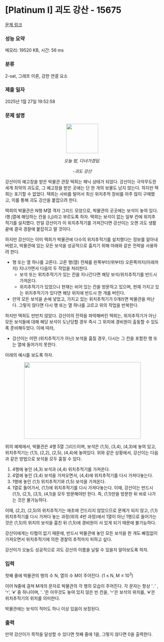 # [Platinum I] 괴도 강산 - 15675 

[문제 링크](https://www.acmicpc.net/problem/15675) 

### 성능 요약

메모리: 19520 KB, 시간: 56 ms

### 분류

2-sat, 그래프 이론, 강한 연결 요소

### 제출 일자

2025년 1월 27일 19:52:58

### 문제 설명

<p style="text-align: center;"><img alt="" src="https://onlinejudgeimages.s3-ap-northeast-1.amazonaws.com/problem/15675/1.png" style="width: 104px; height: 96px;"></p>

<p style="text-align: center;"><em>오늘 밤, 다녀가겠담.</em></p>

<p style="text-align: center;"><em>-괴도 강산</em></p>

<p>강산이의 예고장을 받은 박물관 관장 택희는 패닉 상태가 되었다. 강산이는 극악무도한 세계 최악의 괴도로, 그 예고장을 받은 곳에는 단 한 개의 보물도 남지 않는다. 하지만 택희는 포기할 수 없었다. 택희는 사비를 털어서 최신 위치추적 장비를 아주 많이 구매했고, 이를 통해 괴도 강산을 붙잡으려 한다.</p>

<p>택희의 박물관은 N행 M열 격자 그리드 모양으로, 박물관의 곳곳에는 보석이 놓여 있다. i행 j열에 해당하는 칸을 (i,j)라고 부르도록 하자. 택희는 보석이 없는 일부 칸에 위치추적기를 설치했다. 만일 강산이가 이 위치추적기를 가져간다면 강산이는 오랜 괴도 생활 끝에 결국 경찰에 붙잡히고 말 것이다.</p>

<p>하지만 강산이는 이미 택희가 박물관에 다수의 위치추적기를 설치했다는 정보를 알아내버렸고, 박물관에 있는 모든 보석을 성공적으로 훔치기 위해 아래와 같은 전략을 사용하려 한다.</p>

<ul>
	<li>행 또는 열 하나를 고른다. 고른 행(열) 전체를 왼쪽부터(위부터) 오른쪽까지(아래까지) 지나가면서 다음의 두 작업을 처리한다.
	<ul>
		<li>보석 또는 위치추적기가 있는 칸을 지나간다면 해당 보석/위치추적기를 반드시 가져온다.</li>
		<li>위치추적기가 있었으나 현재는 비어 있는 칸을 방문하고 있으며, 현재 가지고 있는 위치추적기가 있다면 해당 위치에 반드시 한 개를 버린다.</li>
	</ul>
	</li>
	<li>만약 모든 보석을 손에 넣었고, 가지고 있는 위치추적기가 0개라면 박물관을 떠난다. 그렇지 않다면 다시 행 또는 열 하나를 고르고 위의 작업을 반복한다.</li>
</ul>

<p>하지만 택희도 만만치 않았다. 강산이의 전략을 파악해버린 택희는, 위치추적기가 아닌 모든 보석들에 대해 해당 보석이 도난당할 경우 즉시 그 위치에 경비원이 출동할 수 있도록 준비해두었다. 이에 따라,</p>

<ul>
	<li>강산이는 어떤 (위치추적기가 아닌) 보석을 훔칠 경우, 다시는 그 칸을 포함한 행 또는 열에 들어가지 못한다.</li>
</ul>

<p>아래의 예시를 보도록 하자.</p>

<p style="text-align: center;"><img alt="" src="https://onlinejudgeimages.s3-ap-northeast-1.amazonaws.com/problem/15675/2.png" style="width: 381px; height: 250px;"></p>

<p>위의 예제에서, 박물관은 4행 5열 그리드이며, 보석은 (1,5), (3,4), (4,3)에 놓여 있고, 위치추적기는 (1,1), (2,2), (2,5), (4,4)에 놓여있다. 위와 같은 상황에서, 강산이는 다음과 같은 방법으로 보석을 모두 훔칠 수 있다.</p>

<ol>
	<li>4행에 놓인 (4,3) 보석과 (4,4) 위치추적기를 가져온다.</li>
	<li>4열에 놓인 (3,4) 보석을 가져오면서, (4,4)에 위치추적기를 다시 가져다놓는다.</li>
	<li>1행에 놓인 (1,1) 위치추적기와 (1,5) 보석을 가져온다.</li>
	<li>1열로 들어가서, (1,1)에 위치추적기를 다시 가져다놓는다. 이때, 강산이는 반드시 (1,1), (2,1), (3,1), (4,1)을 모두 방문해야만 한다. 즉, (1,1)만을 방문한 뒤 바로 나가는 것은 불가능하다.</li>
</ol>

<p>이때, (2,2), (2,5)의 위치추적기는 애초에 건드리지 않았으므로 문제가 되지 않고, (1,1) 위치추적기를 다시 가져다 놓는 과정(위의 4번 과정)에서 1열이 아닌 1행으로 들어가는 것은 (1,5)의 위치의 보석을 훔친 뒤 (1,5)에 경비원이 서 있게 되기 때문에 불가능하다.</p>

<p>강산이에게는 타협이 없기 때문에, 반드시 박물관에 놓인 모든 보석을 한 개도 빠짐없이 가져오면서 위치추적기에 의한 경찰의 추적까지 피하고 싶다.</p>

<p>강산이가 오늘도 성공적으로 괴도 강산의 이름을 날릴 수 있을지 알아보도록 하자.</p>

### 입력 

 <p>첫째 줄에 박물관의 행의 수 N, 열의 수 M이 주어진다. (1 ≤ N, M ≤ 10<sup>3</sup>)</p>

<p>이어 N줄에 걸쳐 M개의 문자로 박물관의 각 행의 모습이 주어진다. 각 문자는 항상 ‘<code>.</code>’ , ‘<code>*</code>’, ‘<code>#</code>’ 중 하나이며, ‘<code>.</code>’은 아무것도 놓여 있지 않은 빈 칸을, ‘<code>*</code>’은 보석의 위치를, ‘<code>#</code>’은 위치추적기의 위치를 의미한다.</p>

<p>박물관에는 보석이 적어도 하나 이상 있음이 보장된다.</p>

### 출력 

 <p>만약 강산이가 목적을 달성할 수 있다면 첫째 줄에 1을, 그렇지 않다면 0을 출력한다.</p>

